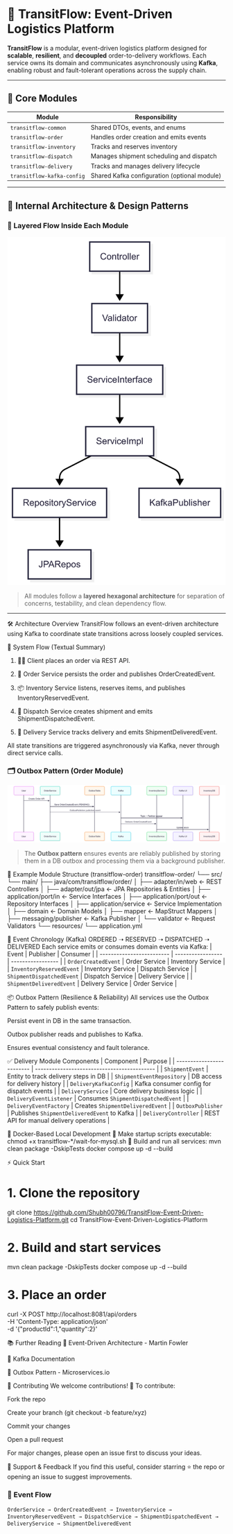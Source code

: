 # 🚛 TransitFlow: Event-Driven Logistics Platform

**TransitFlow** is a modular, event-driven logistics platform designed for **scalable**, **resilient**, and **decoupled** order-to-delivery workflows. Each service owns its domain and communicates asynchronously using **Kafka**, enabling robust and fault-tolerant operations across the supply chain.

---

## 🧩 Core Modules

| Module                    | Responsibility                                   |
|---------------------------|--------------------------------------------------|
| `transitflow-common`      | Shared DTOs, events, and enums                   |
| `transitflow-order`       | Handles order creation and emits events          |
| `transitflow-inventory`   | Tracks and reserves inventory                    |
| `transitflow-dispatch`    | Manages shipment scheduling and dispatch         |
| `transitflow-delivery`    | Tracks and manages delivery lifecycle            |
| `transitflow-kafka-config`| Shared Kafka configuration (optional module)     |

---

## 🧱 Internal Architecture & Design Patterns

### 🧭 Layered Flow Inside Each Module

![Layered Module Architecture](docs/Flowchart.png)

> All modules follow a **layered hexagonal architecture** for separation of concerns, testability, and clean dependency flow.

---
🛠️ Architecture Overview
TransitFlow follows an event-driven architecture using Kafka to coordinate state transitions across loosely coupled services.

🔄 System Flow (Textual Summary)
1. 🧑‍💼 Client places an order via REST API.

2. 🧾 Order Service persists the order and publishes OrderCreatedEvent.

3. 📦 Inventory Service listens, reserves items, and publishes InventoryReservedEvent.

4. 🚚 Dispatch Service creates shipment and emits ShipmentDispatchedEvent.

5. 📍 Delivery Service tracks delivery and emits ShipmentDeliveredEvent.

All state transitions are triggered asynchronously via Kafka, never through direct service calls.

### 🗂️ Outbox Pattern (Order Module)

![Outbox Pattern Sequence Diagram](docs/flowchart2.png)

> The **Outbox pattern** ensures events are reliably published by storing them in a DB outbox and processing them via a background publisher.

🧱 Example Module Structure (transitflow-order)
transitflow-order/
└── src/
    └── main/
        ├── java/com/transitflow/order/
        │   ├── adapter/in/web               ← REST Controllers
        │   ├── adapter/out/jpa              ← JPA Repositories & Entities
        │   ├── application/port/in          ← Service Interfaces
        │   ├── application/port/out         ← Repository Interfaces
        │   ├── application/service          ← Service Implementation
        │   ├── domain                       ← Domain Models
        │   ├── mapper                       ← MapStruct Mappers
        │   ├── messaging/publisher          ← Kafka Publisher
        │   └── validator                    ← Request Validators
        └── resources/
            └── application.yml

🔄 Event Chronology (Kafka)
ORDERED ➝ RESERVED ➝ DISPATCHED ➝ DELIVERED
Each service emits or consumes domain events via Kafka:
| Event                     | Publisher         | Consumer          |
| ------------------------- | ----------------- | ----------------- |
| `OrderCreatedEvent`       | Order Service     | Inventory Service |
| `InventoryReservedEvent`  | Inventory Service | Dispatch Service  |
| `ShipmentDispatchedEvent` | Dispatch Service  | Delivery Service  |
| `ShipmentDeliveredEvent`  | Delivery Service  | Order Service     |

📦 Outbox Pattern (Resilience & Reliability)
All services use the Outbox Pattern to safely publish events:

Persist event in DB in the same transaction.

Outbox publisher reads and publishes to Kafka.

Ensures eventual consistency and fault tolerance.

✅ Delivery Module Components
| Component                 | Purpose                                     |
| ------------------------- | ------------------------------------------- |
| `ShipmentEvent`           | Entity to track delivery steps in DB        |
| `ShipmentEventRepository` | DB access for delivery history              |
| `DeliveryKafkaConfig`     | Kafka consumer config for dispatch events   |
| `DeliveryService`         | Core delivery business logic                |
| `DeliveryEventListener`   | Consumes `ShipmentDispatchedEvent`          |
| `DeliveryEventFactory`    | Creates `ShipmentDeliveredEvent`            |
| `OutboxPublisher`         | Publishes `ShipmentDeliveredEvent` to Kafka |
| `DeliveryController`      | REST API for manual delivery operations     |


 🐳 Docker-Based Local Development
 🔧 Make startup scripts executable:
   chmod +x transitflow-*/wait-for-mysql.sh
🚀 Build and run all services:
   mvn clean package -DskipTests
  docker compose up -d --build


  ⚡ Quick Start
# 1. Clone the repository
git clone https://github.com/Shubh00796/TransitFlow-Event-Driven-Logistics-Platform.git
cd TransitFlow-Event-Driven-Logistics-Platform

# 2. Build and start services
mvn clean package -DskipTests
docker compose up -d --build

# 3. Place an order
curl -X POST http://localhost:8081/api/orders \
     -H 'Content-Type: application/json' \
     -d '{"productId":1,"quantity":2}'


📚 Further Reading
📘 Event-Driven Architecture - Martin Fowler

📘 Kafka Documentation

📘 Outbox Pattern - Microservices.io

🤝 Contributing
We welcome contributions! 🚀
To contribute:

Fork the repo

Create your branch (git checkout -b feature/xyz)

Commit your changes

Open a pull request

For major changes, please open an issue first to discuss your ideas.



🙌 Support & Feedback
If you find this useful, consider starring ⭐ the repo or opening an issue to suggest improvements.


### 🚚 Event Flow

```plaintext
OrderService → OrderCreatedEvent → InventoryService → InventoryReservedEvent → DispatchService → ShipmentDispatchedEvent → DeliveryService → ShipmentDeliveredEvent


